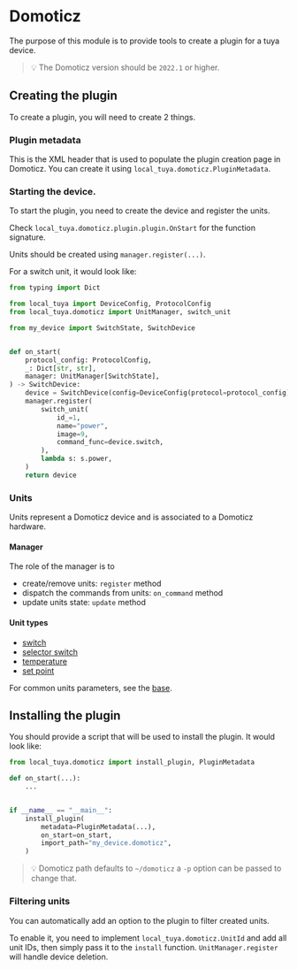 # Domoticz
The purpose of this module is to provide tools to create a plugin for a tuya device.

> 💡 The Domoticz version should be `2022.1` or higher.

## Creating the plugin
To create a plugin, you will need to create 2 things.

### Plugin metadata
This is the XML header that is used to populate the plugin creation page in Domoticz.
You can create it using `local_tuya.domoticz.PluginMetadata`.

### Starting the device.
To start the plugin, you need to create the device and register the units.

Check `local_tuya.domoticz.plugin.plugin.OnStart` for the function signature.

Units should be created using `manager.register(...)`.

For a switch unit, it would look like:
```python
from typing import Dict

from local_tuya import DeviceConfig, ProtocolConfig
from local_tuya.domoticz import UnitManager, switch_unit

from my_device import SwitchState, SwitchDevice


def on_start(
    protocol_config: ProtocolConfig,
    _: Dict[str, str],
    manager: UnitManager[SwitchState],
) -> SwitchDevice:
    device = SwitchDevice(config=DeviceConfig(protocol=protocol_config))
    manager.register(
        switch_unit(
            id_=1,
            name="power",
            image=9,
            command_func=device.switch,
        ),
        lambda s: s.power,
    )
    return device
```

### Units
Units represent a Domoticz device and is associated to a Domoticz hardware.

#### Manager
The role of the manager is to
- create/remove units: `register` method
- dispatch the commands from units: `on_command` method
- update units state: `update` method

#### Unit types
- [switch](./units/switch.py)
- [selector switch](./units/selector_switch.py)
- [temperature](./units/temperature.py)
- [set point](./units/set_point.py)

For common units parameters, see the [base](./units/base.py).

## Installing the plugin
You should provide a script that will be used to install the plugin.
It would look like:
```python
from local_tuya.domoticz import install_plugin, PluginMetadata

def on_start(...):
    ...


if __name__ == "__main__":
    install_plugin(
        metadata=PluginMetadata(...),
        on_start=on_start,
        import_path="my_device.domoticz",
    )
```

> 💡 Domoticz path defaults to `~/domoticz` a `-p` option can be passed to change that.

### Filtering units
You can automatically add an option to the plugin to filter created units.

To enable it, you need to implement `local_tuya.domoticz.UnitId` and add all unit IDs, then simply pass it to the `install` function. `UnitManager.register` will handle device deletion.